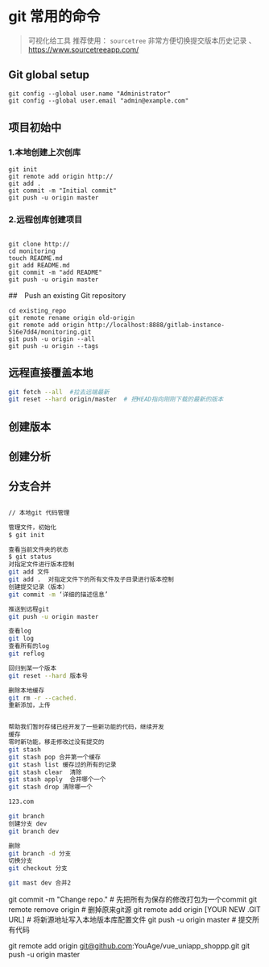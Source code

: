 


# git 常用的命令

> 可视化给工具 推荐使用：  `sourcetree` 非常方便切换提交版本历史记录 、
> <https://www.sourcetreeapp.com/>

## Git global setup

```git
git config --global user.name "Administrator"
git config --global user.email "admin@example.com"
```



## 项目初始中

### 1.本地创建上次创库

```
git init
git remote add origin http://
git add .
git commit -m "Initial commit"
git push -u origin master
```

### 2.远程创库创建项目

```git

git clone http://
cd monitoring
touch README.md
git add README.md
git commit -m "add README"
git push -u origin master
```

##　Push an existing Git repository
```
cd existing_repo
git remote rename origin old-origin
git remote add origin http://localhost:8888/gitlab-instance-516e7dd4/monitoring.git
git push -u origin --all
git push -u origin --tags
```



## 远程直接覆盖本地

```sh
git fetch --all  #拉去远端最新
git reset --hard origin/master  # 把HEAD指向刚刚下载的最新的版本 
```



## 创建版本



## 创建分析


## 分支合并




```sh

// 本地git 代码管理

管理文件，初始化
$ git init

查看当前文件夹的状态
$ git status  
对指定文件进行版本控制
git add 文件
git add .  对指定文件下的所有文件及子目录进行版本控制
创建提交记录（版本）
git commit -m ‘详细的描述信息’

推送到远程git
git push -u origin master

查看log
git log
查看所有的log
git reflog 

回归到某一个版本
git reset --hard 版本号

删除本地缓存
git rm -r --cached.
重新添加，上传


帮助我们暂时存储已经开发了一些新功能的代码，继续开发
缓存
零时新功能，移走修改过没有提交的
git stash 
git stash pop 合并第一个缓存
git stash list 缓存过的所有的记录
git stash clear  清除
git stash apply  合并哪个一个
git stash drop 清除哪一个

123.com

git branch
创建分支 dev
git branch dev

删除
git branch -d 分支 
切换分支
git checkout 分支

git mast dev 合并2
```


git commit -m "Change repo." # 先把所有为保存的修改打包为一个commit
git remote remove origin # 删掉原来git源
git remote add origin [YOUR NEW .GIT URL] # 将新源地址写入本地版本库配置文件
git push -u origin master # 提交所有代码





git remote add origin git@github.com:YouAge/vue_uniapp_shoppp.git
git push -u origin master